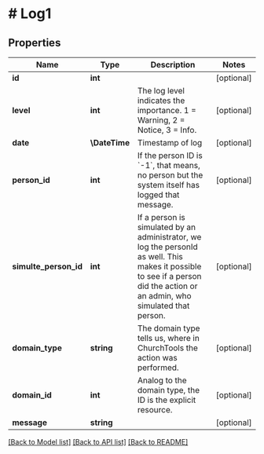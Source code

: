 # # Log1

## Properties

Name | Type | Description | Notes
------------ | ------------- | ------------- | -------------
**id** | **int** |  | [optional]
**level** | **int** | The log level indicates the importance. 1 &#x3D; Warning, 2 &#x3D; Notice, 3 &#x3D; Info. | [optional]
**date** | **\DateTime** | Timestamp of log | [optional]
**person_id** | **int** | If the person ID is &#x60;-1&#x60;, that means, no person but the system itself has logged that message. | [optional]
**simulte_person_id** | **int** | If a person is simulated by an administrator, we log the personId as well. This makes it possible to see if a person did the action or an admin, who simulated that person. | [optional]
**domain_type** | **string** | The domain type tells us, where in ChurchTools the action was performed. | [optional]
**domain_id** | **int** | Analog to the domain type, the ID is the explicit resource. | [optional]
**message** | **string** |  | [optional]

[[Back to Model list]](../../README.md#models) [[Back to API list]](../../README.md#endpoints) [[Back to README]](../../README.md)
